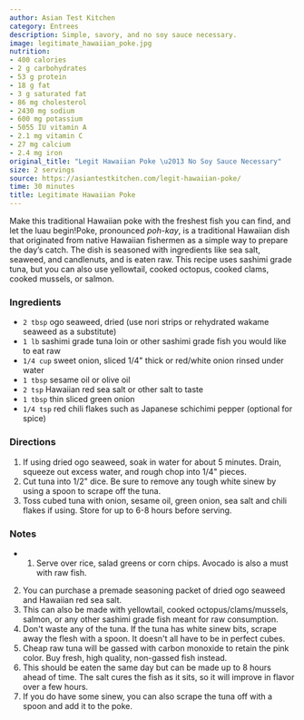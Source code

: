 ```yaml
---
author: Asian Test Kitchen
category: Entrees
description: Simple, savory, and no soy sauce necessary.
image: legitimate_hawaiian_poke.jpg
nutrition:
- 400 calories
- 2 g carbohydrates
- 53 g protein
- 18 g fat
- 3 g saturated fat
- 86 mg cholesterol
- 2430 mg sodium
- 600 mg potassium
- 5055 IU vitamin A
- 2.1 mg vitamin C
- 27 mg calcium
- 2.4 mg iron
original_title: "Legit Hawaiian Poke \u2013 No Soy Sauce Necessary"
size: 2 servings
source: https://asiantestkitchen.com/legit-hawaiian-poke/
time: 30 minutes
title: Legitimate Hawaiian Poke
---
```


Make this traditional Hawaiian poke with the freshest fish you can find, and let the luau begin!Poke, pronounced _poh-kay_, is a traditional Hawaiian dish that originated from native Hawaiian fishermen as a simple way to prepare the day’s catch. The dish is seasoned with ingredients like sea salt, seaweed, and candlenuts, and is eaten raw. This recipe uses sashimi grade tuna, but you can also use yellowtail, cooked octopus, cooked clams, cooked mussels, or salmon. 

### Ingredients

* `2 tbsp` ogo seaweed, dried (use nori strips or rehydrated wakame seaweed as a substitute)
* `1 lb` sashimi grade tuna loin or other sashimi grade fish you would like to eat raw
* `1/4 cup` sweet onion, sliced 1/4" thick or red/white onion rinsed under water
* `1 tbsp` sesame oil or olive oil
* `2 tsp` Hawaiian red sea salt or other salt to taste
* `1 tbsp` thin sliced green onion
* `1/4 tsp` red chili flakes such as Japanese schichimi pepper (optional for spice)

### Directions

1. If using dried ogo seaweed, soak in water for about 5 minutes. Drain, squeeze out excess water, and rough chop into 1/4" pieces.
2. Cut tuna into 1/2" dice. Be sure to remove any tough white sinew by using a spoon to scrape off the tuna.
3. Toss cubed tuna with onion, sesame oil, green onion, sea salt and chili flakes if using. Store for up to 6-8 hours before serving.

### Notes

- 1. Serve over rice, salad greens or corn chips. Avocado is also a must with raw fish.
2. You can purchase a premade seasoning packet of dried ogo seaweed and Hawaiian red sea salt.
3. This can also be made with yellowtail, cooked octopus/clams/mussels, salmon, or any other sashimi grade fish meant for raw consumption.
4. Don't waste any of the tuna. If the tuna has white sinew bits, scrape away the flesh with a spoon. It doesn't all have to be in perfect cubes.
5. Cheap raw tuna will be gassed with carbon monoxide to retain the pink color. Buy fresh, high quality, non-gassed fish instead.
6. This should be eaten the same day but can be made up to 8 hours ahead of time. The salt cures the fish as it sits, so it will improve in flavor over a few hours.
7. If you do have some sinew, you can also scrape the tuna off with a spoon and add it to the poke.

